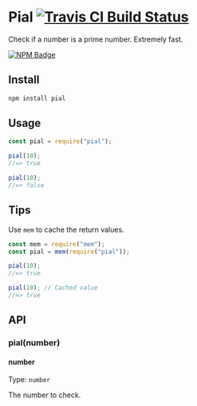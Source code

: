 # Pial [![Travis CI Build Status](https://img.shields.io/travis/com/Richienb/pial/master.svg?style=for-the-badge)](https://travis-ci.com/Richienb/pial)

Check if a number is a prime number. Extremely fast.

[![NPM Badge](https://nodei.co/npm/pial.png)](https://npmjs.com/package/pial)

## Install

```sh
npm install pial
```

## Usage

```js
const pial = require("pial");

pial(10);
//=> true

pial(10);
//=> false
```

## Tips

Use `mem` to cache the return values.

```js
const mem = require("mem");
const pial = mem(require("pial"));

pial(10);
//=> true

pial(10); // Cached value
//=> true
```

## API

### pial(number)

#### number

Type: `number`

The number to check.
